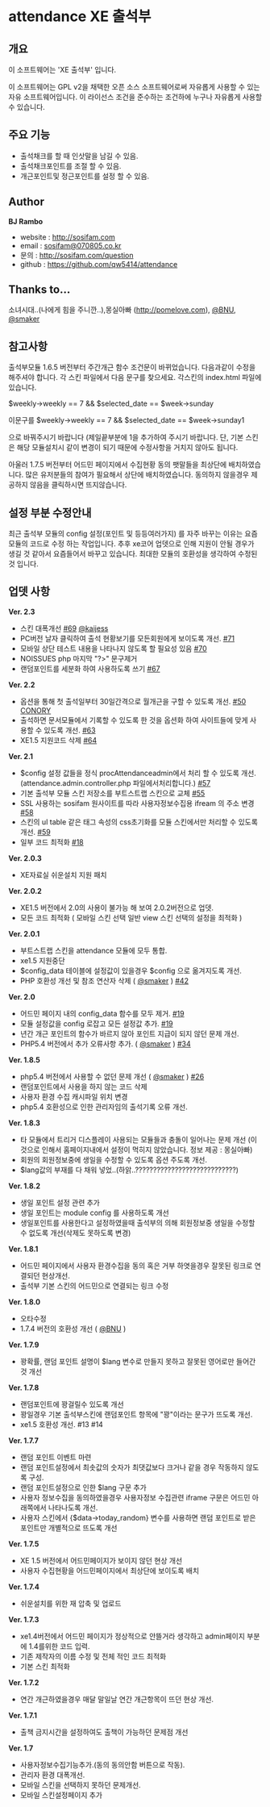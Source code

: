 attendance XE 출석부
====================

개요
----
이 소프트웨어는 'XE 출석부' 입니다.

이 소프트웨어는 GPL v2을 채택한 오픈 소스 소프트웨어로써 자유롭게 사용할 수 있는 자유 소프트웨어입니다.
이 라이선스 조건을 준수하는 조건하에 누구나 자유롭게 사용할 수 있습니다.

주요 기능
---------
* 출석채크를 할 때 인삿말을 남길 수 있음.
* 출석채크포인트를 조절 할 수 있음.
* 개근포인트및 정근포인트를 설정 할 수 있음.

Author
------
**BJ Rambo**

* website : http://sosifam.com
* email : sosifam@070805.co.kr
* 문의 : http://sosifam.com/question
* github : https://github.com/qw5414/attendance

Thanks to...
------------

소녀시대..(나에게 힘을 주니깐..),몽실아빠 (http://pomelove.com), [@BNU](https://github.com/BNU), [@smaker](https://github.com/smaker)

참고사항
--------
출석부모듈 1.6.5 버전부터 주간개근 함수 조건문이 바뀌었습니다.
다음과같이 수정을 해주셔야 합니다.
각 스킨 파일에서 다음 문구를 찾으세요.
각스킨의 index.html 파일에 있습니다.

$weekly->weekly == 7 && $selected_date == $week->sunday

이문구를 
$weekly->weekly == 7 && $selected_date == $week->sunday1

으로 바꿔주시기 바랍니다 (제일끝부분에 1을 추가하여 주시기 바랍니다.
단, 기본 스킨은 해당 모듈설치시 같이 변경이 되기 때문에 수정사항을 거치지 않아도 됩니다.

아울러 1.7.5 버전부터 어드민 페이지에서 수집현황 동의 팻말들을 최상단에 배치하였습니다.
많은 유저분들의 참여가 필요해서 상단에 배치하였습니다. 동의하지 않을경우 제공하지 않음을 클릭하시면 뜨지않습니다.

설정 부분 수정안내
------------------
최근 출석부 모듈의 config 설정(포인트 및 등등여러가지) 를 자주 바꾸는 이유는 요즘 모듈의 코드로 수정 하는 작업입니다.
추후 xe코어 업뎃으로 인해 지원이 안될 경우가 생길 것 같아서 요즘들어서 바꾸고 있습니다. 최대한 모듈의 호환성을 생각하여 수정된 것 입니다.

업뎃 사항 
---------
**Ver. 2.3**
* 스킨 대폭개선 [#69](https://github.com/qw5414/attendance/pull/69) [@kaijess](https://github.com/kaijess)
* PC버전 날자 클릭하여 출석 현황보기를 모든회원에게 보이도록 개선. [#71](https://github.com/qw5414/attendance/issues/71)
* 모바일 상단 테스트 내용을 나타나지 않도록 할 필요성 있음 [#70](https://github.com/qw5414/attendance/issues/70)
* NOISSUES php 마지막 "?>" 문구제거
* 랜덤포인트를 세분화 하여 사용하도록 쓰기 [#67](https://github.com/qw5414/attendance/issues/67)

**Ver. 2.2**
* 옵션을 통해 첫 출석일부터 30일간격으로 월개근을 구할 수 있도록 개선. [#50](https://github.com/qw5414/attendance/pull/50) [CONORY](https://conory.com)
* 출석하면 문서모듈에서 기록할 수 있도록 한 것을 옵션화 하여 사이트들에 맞게 사용할 수 있도록 개선. [#63](https://github.com/qw5414/attendance/pull/63)
* XE1.5 지원코드 삭제 [#64](https://github.com/qw5414/attendance/pull/64)

**Ver. 2.1**
* $config 설정 값들을 정식 procAttendanceadmin에서 처리 할 수 있도록 개선.(attendance.admin.controller.php 파일에서처리합니다.) [#57](https://github.com/qw5414/attendance/pull/57)
* 기본 출석부 모듈 스킨 저장소를 부트스트랩 스킨으로 교체 [#55](https://github.com/qw5414/attendance/pull/55)
* SSL 사용하는 sosifam 원사이트를 따라 사용자정보수집용 ifream 의 주소 변경 [#58](https://github.com/qw5414/attendance/pull/58)
* 스킨의 ul table 같은 태그 속성의 css초기화를 모듈 스킨에서만 처리할 수 있도록 개선. [#59](https://github.com/qw5414/attendance/pull/59)
* 일부 코드 최적화 [#18](https://github.com/qw5414/attendance/pull/18)


**Ver. 2.0.3**
* XE자료실 쉬운설치 지원 패치

**Ver. 2.0.2**
* XE1.5 버전에서 2.0의 사용이 불가능 해 보여 2.0.2버전으로 업뎃.
* 모든 코드 최적화 ( 모바일 스킨 선택 일반 view 스킨 선택의 설정을 최적화 )


**Ver. 2.0.1**
* 부트스트랩 스킨을 attendance 모듈에 모두 통합.
* xe1.5 지원중단
* $config_data 테이블에 설정값이 있을경우 $config 으로 옮겨지도록 개선.
* PHP 호환성 개선 및 참조 연산자 삭제 ( [@smaker](https://github.com/smaker) ) [#42](https://github.com/qw5414/attendance/pull/42)


**Ver. 2.0**
* 어드민 페이지 내의 config_data 함수를 모두 제거. [#19](https://github.com/qw5414/attendance/issues/19)
* 모듈 설정값을 config 로잡고 모든 설정값 추가. [#19](https://github.com/qw5414/attendance/issues/19)
* 년간 개근 포인트의 함수가 바르지 않아 포인트 지급이 되지 않던 문제 개선.
* PHP5.4 버전에서 추가 오류사항 추가. ( [@smaker](https://github.com/smaker) ) [#34](https://github.com/qw5414/attendance/issues/34)


**Ver. 1.8.5**
* php5.4 버전에서 사용할 수 없던 문제 개선 ( [@smaker](https://github.com/smaker) ) [#26](https://github.com/qw5414/attendance/pull/26)
* 랜덤포인트에서 사용을 하지 않는 코드 삭제
* 사용자 환경 수집 캐시파일 위치 변경
* php5.4 호환성으로 인한 관리자임의 출석기록 오류 개선.

**Ver. 1.8.3**
* 타 모듈에서 트리거 디스플레이 사용되는 모듈들과 충돌이 일어나는 문제 개선 (이것으로 인해서 홈페이지내에서 설정이 먹히지 않았습니다. 정보 제공 : 몽실아빠)
* 회원의 회원정보중에 생일을 수정할 수 있도록 옵션 주도록 개선.
* $lang값의 부재를 다 채워 넣었..(하앍..????????????????????????????)

**Ver. 1.8.2**
* 생일 포인트 설정 관련 추가
* 생일 포인트는 module config 를 사용하도록 개선
* 생일포인트를 사용한다고 설정하였을때 출석부의 의해 회원정보중 생일을 수정할 수 없도록 개선(삭제도 못하도록 변경)

**Ver. 1.8.1**
* 어드민 페이지에서 사용자 환경수집을 동의 혹은 거부 하엿을경우 잘못된 링크로 연결되던 현상개선.
* 출석부 기본 스킨의 어드민으로 연결되는 링크 수정

**Ver. 1.8.0**
* 오타수정
* 1.7.4 버전의 호환성 개선  ( [@BNU](https://github.com/BNU) )

**Ver. 1.7.9**
* 꽝확률, 랜덤 포인트 설명이 $lang 변수로 만들지 못하고 잘못된 영어로만 들어간 것 개선

**Ver. 1.7.8**
* 랜덤포인트에 꽝걸릴수 있도록 개선
* 꽝일경우 기본 출석부스킨에 랜덤포인트 항목에 "꽝"이라는 문구가 뜨도록 개선.
* xe1.5 호환성 개선. #13 #14 

**Ver. 1.7.7**
* 랜덤 포인트 이벤트 마련
* 랜덤 포인트설정에서 최솟값의 숫자가 최댓값보다 크거나 같을 경우 작동하지 않도록 구성.
* 랜덤 포인트설정으로 인한 $lang 구문 추가
* 사용자 정보수집을 동의하였을경우 사용자정보 수집관련 iframe 구문은 어드민 아래쪽에서 나타나도록 개선.
* 사용자 스킨에서 {$data->today_random} 변수를 사용하면 랜덤 포인트로 받은 포인트만 개별적으로 뜨도록 개선

**Ver. 1.7.5**
* XE 1.5 버전에서 어드민페이지가 보이지 않던 현상 개선
* 사용자 수집현황을 어드민페이지에서 최상단에 보이도록 배치

**Ver. 1.7.4**
* 쉬운설치를 위한 재 압축 및 업로드

**Ver. 1.7.3** 
* xe1.4버전에서 어드민 페이지가 정상적으로 안뜰거라 생각하고 admin페이지 부분에 1.4를위한 코드 입력.
* 기존 제작자의 이름 수정 및 전체 적인 코드 최적화
* 기본 스킨 최적화

**Ver. 1.7.2** 
* 연간 개근하였을경우 매달 말일날 연간 개근항목이 뜨던 현상 개선.

**Ver. 1.7.1** 
* 출책 금지시간을 설정하여도 출책이 가능하던 문제점 개선

**Ver. 1.7**
* 사용자정보수집기능추가.(동의 동의안함 버튼으로 작동).
* 관리자 환경 대폭개선.
* 모바일 스킨을 선택하지 못하던 문제개선.
* 모바일 스킨설정페이지 추가
